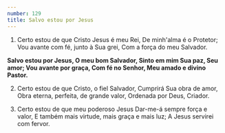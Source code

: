 ```yaml
---
number: 129
title: Salvo estou por Jesus
---
```


1. Certo estou de que Cristo Jesus é meu Rei,
  De minh'alma é o Protetor;
  Vou avante com fé, junto à Sua grei,
  Com a força do meu Salvador.

  __Salvo estou por Jesus,
  O meu bom Salvador,
  Sinto em mim Sua paz,
  Seu amor;
  Vou avante por graça,
  Com fé no Senhor,
  Meu amado e divino Pastor.__

2. Certo estou de que Cristo, o fiel Salvador,
  Cumprirá Sua obra de amor,
  Obra eterna, perfeita, de grande valor,
  Ordenada por Deus, Criador.

3. Certo estou de que meu poderoso Jesus
  Dar-me-á sempre força e valor,
  E também mais virtude, mais graça e mais luz;
  A Jesus servirei com fervor.
